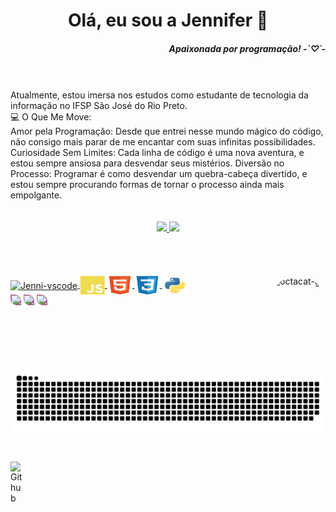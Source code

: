<h1 align="center">Olá, eu sou a Jennifer 🌸 </h1>
<h5 align="right">Apaixonada por programação! -`♡´- </h5>
<br><br>
Atualmente, estou imersa nos estudos como estudante de tecnologia da informação no IFSP São José do Rio Preto.<br>
💻 O Que Me Move:<br>
Amor pela Programação: Desde que entrei nesse mundo mágico do código, não consigo mais parar de me encantar com suas infinitas possibilidades.
Curiosidade Sem Limites: Cada linha de código é uma nova aventura, e estou sempre ansiosa para desvendar seus mistérios.
Diversão no Processo: Programar é como desvendar um quebra-cabeça divertido, e estou sempre procurando formas de tornar o processo ainda mais empolgante.
<br><br><br>
<div align="center">
  <a href="https://github.com/DevJenniferPereira">
  <img height="190em" src="https://github-readme-stats.vercel.app/api?username=devjenniferpereira&show_icons=true&theme=dracula&include_all_commits=true&count_private=true"/>
  <img height="190em" src="https://github-readme-stats.vercel.app/api/top-langs/?username=DevJenniferPereira&layout=compact&langs_count=7&theme=dracula"/>
</div>
<br><br><br>
<div style="display: inline_block"><br>
  <img align="center" alt="Jenni-vscode" height="30" width="40" src="https://cdn.jsdelivr.net/gh/devicons/devicon/icons/vscode/vscode-original.svg">
  <img align="center" alt="Jenni-Js" height="30" width="40" src="https://raw.githubusercontent.com/devicons/devicon/master/icons/javascript/javascript-plain.svg">
  <img align="center" alt="Jenni-HTML" height="30" width="40" src="https://raw.githubusercontent.com/devicons/devicon/master/icons/html5/html5-original.svg">
  <img align="center" alt="Jenni-CSS" height="30" width="40" src="https://raw.githubusercontent.com/devicons/devicon/master/icons/css3/css3-original.svg">
  <img align="center" alt="Jenni-Python" height="30" width="40" src="https://raw.githubusercontent.com/devicons/devicon/master/icons/python/python-original.svg">
  <img align="right" alt="octacat-gif" height="150" style="border-radius: 50px;" src="https://github.githubassets.com/assets/mona-loading-dark-7701a7b97370.gif">
</div>
<div> 
   <a href="https://instagram.com/devjenp" target="_blank"><img style="background-color: #bb4e95; padding: 0.1%; border-bottom-left-radius: 10px; border-top-right-radius: 10px;" src="https://img.shields.io/badge/-Instagram-%23E4405F?style=for-the-badge&logo=instagram&logoColor=white" target="_blank"></a> <!--Botão Instagram -->
  <a href = "mailto:devjenniferpereira@gmail.com"><img style="background-color: #bb4e95; padding: 0.1%; border-bottom-left-radius: 10px; border-top-right-radius: 10px;"  src="https://img.shields.io/badge/-Gmail-%23333?style=for-the-badge&logo=gmail&logoColor=white" target="_blank"></a> <!--Botão E-mail -->
  <a href="https://www.linkedin.com/in/devjenniferp" target="_blank"><img style="background-color: #bb4e95; padding: 0.1%; border-bottom-left-radius: 10px; border-top-right-radius: 10px;"  src="https://img.shields.io/badge/-LinkedIn-%230077B5?style=for-the-badge&logo=linkedin&logoColor=white" target="_blank"></a> <!--Botão Linkedin -->
</div>
<br><br>
<div align="center" dir="auto">
  <a target="_blank" rel="noopener noreferrer" href="https://raw.githubusercontent.com/platane/snk/output/github-contribution-grid-snake-dark.svg"><img src="https://raw.githubusercontent.com/platane/snk/output/github-contribution-grid-snake-dark.svg" alt="Snake animation" style="max-width: 100%;"></a>
</div>
<br><br>
<a href="https://github.com/devjenniferpereira/">
  <img align="left" alt="Github" width="22px" src="https://user-images.githubusercontent.com/50798883/196443439-71fee3b1-2665-451c-a8e0-9d322803b4f7.png" />
</a>
